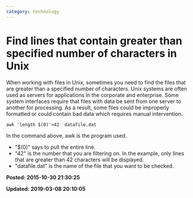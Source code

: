 ```yaml
---
category: technology
---
```

# Find lines that contain greater than specified number of characters in Unix

When working with files in Unix, sometimes you need to find the files that are greater than a specified number of characters.  Unix systems are often used as servers for applications in the corporate and enterprise.  Some system interfaces require that files with data be sent from one server to another for processing.  As a result, some files could be improperly formatted or could contain bad data which requires manual intervention.  

```
awk 'length $(0)'>42  datafile.dat
```

In the command above, awk is the program used.   

* "$(0)" says to pull the entire line.
* "42" is the number that you are filtering on. In the example, only lines that are greater than 42 characters will be displayed. 
* "datafile.dat" is the name of the file that you want to be checked. 

**Posted: 2015-10-30 21:30:25** 

**Updated: 2019-03-08 20:10:05** 

